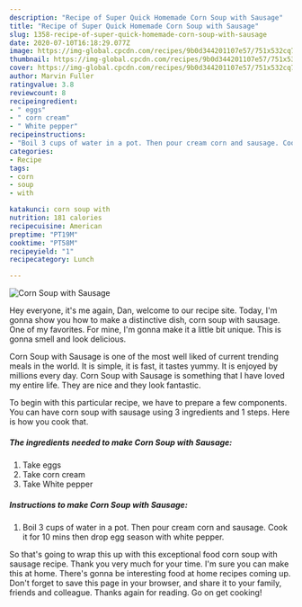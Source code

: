 ```yaml
---
description: "Recipe of Super Quick Homemade Corn Soup with Sausage"
title: "Recipe of Super Quick Homemade Corn Soup with Sausage"
slug: 1358-recipe-of-super-quick-homemade-corn-soup-with-sausage
date: 2020-07-10T16:18:29.077Z
image: https://img-global.cpcdn.com/recipes/9b0d344201107e57/751x532cq70/corn-soup-with-sausage-recipe-main-photo.jpg
thumbnail: https://img-global.cpcdn.com/recipes/9b0d344201107e57/751x532cq70/corn-soup-with-sausage-recipe-main-photo.jpg
cover: https://img-global.cpcdn.com/recipes/9b0d344201107e57/751x532cq70/corn-soup-with-sausage-recipe-main-photo.jpg
author: Marvin Fuller
ratingvalue: 3.8
reviewcount: 8
recipeingredient:
- " eggs"
- " corn cream"
- " White pepper"
recipeinstructions:
- "Boil 3 cups of water in a pot. Then pour cream corn and sausage. Cook it for 10 mins then drop egg season with white pepper."
categories:
- Recipe
tags:
- corn
- soup
- with

katakunci: corn soup with 
nutrition: 181 calories
recipecuisine: American
preptime: "PT19M"
cooktime: "PT58M"
recipeyield: "1"
recipecategory: Lunch

---
```



![Corn Soup with Sausage](https://img-global.cpcdn.com/recipes/9b0d344201107e57/751x532cq70/corn-soup-with-sausage-recipe-main-photo.jpg)

Hey everyone, it's me again, Dan, welcome to our recipe site. Today, I'm gonna show you how to make a distinctive dish, corn soup with sausage. One of my favorites. For mine, I'm gonna make it a little bit unique. This is gonna smell and look delicious.

Corn Soup with Sausage is one of the most well liked of current trending meals in the world. It is simple, it is fast, it tastes yummy. It is enjoyed by millions every day. Corn Soup with Sausage is something that I have loved my entire life. They are nice and they look fantastic.




To begin with this particular recipe, we have to prepare a few components. You can have corn soup with sausage using 3 ingredients and 1 steps. Here is how you cook that.

<!--inarticleads1-->

##### The ingredients needed to make Corn Soup with Sausage:

1. Take  eggs
1. Take  corn cream
1. Take  White pepper




<!--inarticleads2-->

##### Instructions to make Corn Soup with Sausage:

1. Boil 3 cups of water in a pot. Then pour cream corn and sausage. Cook it for 10 mins then drop egg season with white pepper.




So that's going to wrap this up with this exceptional food corn soup with sausage recipe. Thank you very much for your time. I'm sure you can make this at home. There's gonna be interesting food at home recipes coming up. Don't forget to save this page in your browser, and share it to your family, friends and colleague. Thanks again for reading. Go on get cooking!
